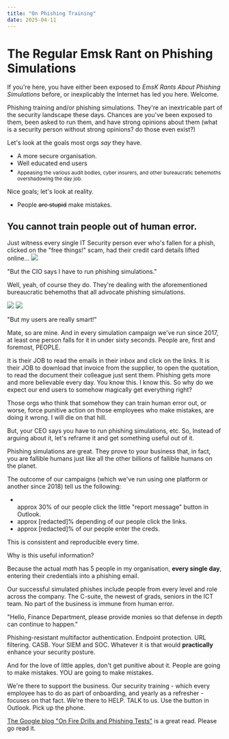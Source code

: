 ```yaml
---
title: "On Phishing Training"
date: 2025-04-11
---
```

<h1>The Regular Emsk Rant on Phishing Simulations</h1>

If you're here, you have either been exposed to <i>EmsK Rants About Phishing Simulations</i> before, or inexplicably the Internet has led you here. Welcome. 

Phishing training and/or phishing simulations. They're an inextricable part of the security landscape these days. Chances are you've been exposed to them, been asked to run them, and have strong opinions about them (what is a security person without strong opinions? do those even exist?) 

Let's look at the goals most orgs <i>say</i> they have.  
<ul><li>A more secure organisation.</li><li>Well educated end users</li><li><sub>Appeasing the various audit bodies, cyber insurers, and other bureaucratic behemoths overshadowing the day job.</sub></li></ul>

Nice goals; let's look at reality. 
<ul><li>People <s>are stupid</s> make mistakes.</li></ul>

<h2>You cannot train people out of human error.</h2>

Just witness every single IT Security person ever who's fallen for a phish, clicked on the "free things!" scam, had their credit card details lifted online... 
<a href="https://www.mimecast.com/the-state-of-email-and-collaboration-security-2024"><img src="https://emsknz.github.io/images/mimecast_2024.png"></a>

"But the CIO says I have to run phishing simulations."

Well, yeah, of course they do. They're dealing with the aforementioned bureaucratic behemoths that all advocate phishing simulations. 

<img src="https://emsknz.github.io/images/stolen_creds.png">
<img src="https://emsknz.github.io/images/falling_for_phishing_fast.png">

"But my users are really smart!" 

Mate, so are mine.  And in every simulation campaign we've run since 2017, at least one person falls for it in under sixty seconds.  People are, first and foremost, PEOPLE. 

It is their JOB to read the emails in their inbox and click on the links.  It is their JOB to download that invoice from the supplier, to open the quotation, to read the document their colleague just sent them.  Phishing gets more and more believable every day. You know this. I know this. So why do we expect our end users to somehow magically get everything right? 

Those orgs who think that somehow they can train human error out, or worse, force punitive action on those employees who make mistakes, are doing it wrong. I will die on that hill.  

But, your CEO says you have to run phishing simulations, etc.  So, Instead of arguing about it, let's reframe it and get something useful out of it. 

Phishing simulations are great.  They prove to your business that, in fact, you are fallible humans just like all the other billions of fallible humans on the planet.  

The outcome of our campaigns (which we've run using one platform or another since 2018) tell us the following:
<ul><li></li>approx 30% of our people click the little "report message" button in Outlook.</li><li>approx [redacted]% depending of our people click the links.</li><li>approx [redacted]% of our people enter the creds.</li></ul>

This is consistent and reproducible every time. 

Why is this useful information?

Because the actual <i>math</i> has 5 people in my organisation, <b>every single day</b>, entering their credentials into a phishing email. 

Our successful simulated phishes include people from every level and role across the company. The C-suite, the newest of grads, seniors in the ICT team. No part of the business is immune from human error. 

"Hello, Finance Department, please provide monies so that defense in depth can continue to happen."

Phishing-resistant multifactor authentication. Endpoint protection. URL filtering. CASB. Your SIEM and SOC. Whatever it is that would <b>practically</b> enhance your security posture.  

And for the love of little apples, don't get punitive about it.  People are going to make mistakes. YOU are going to make mistakes. 

We're there to support the business.  Our security training - which every employee has to do as part of onboarding, and yearly as a refresher - focuses on that fact. We're there to HELP. TALK to us.  Use the button in Outlook. Pick up the phone.  

<a href="https://security.googleblog.com/2024/05/on-fire-drills-and-phishing-tests.html">The Google blog "On Fire Drills and Phishing Tests"</a> is a great read. Please go read it.  
